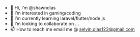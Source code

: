 - 👋 Hi, I’m @shawndias
- 👀 I’m interested in gaming/coding
- 🌱 I’m currently learning laravel/flutter/node js
- 💞️ I’m looking to collaborate on ...
- 📫 How to reach me email me @ selvin.dias123@gmail.com

<!---
shawndias/shawndias is a ✨ special ✨ repository because its `README.md` (this file) appears on your GitHub profile.
You can click the Preview link to take a look at your changes.
--->
